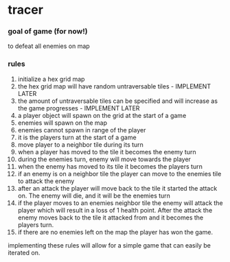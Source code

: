 # tracer

### goal of game (for now!)
to defeat all enemies on map


### rules

1. initialize a hex grid map
2. the hex grid map will have random untraversable tiles - IMPLEMENT LATER
3. the amount of untraversable tiles can be specified and will increase as the game progresses - IMPLEMENT LATER
4. a player object will spawn on the grid at the start of a game
5. enemies will spawn on the map
6. enemies cannot spawn in range of the player
7. it is the players turn at the start of a game
8. move player to a neighbor tile during its turn
9. when a player has moved to the tile it becomes the enemy turn
10. during the enemies turn, enemy will move towards the player
11. when the enemy has moved to its tile it becomes the players turn
12. if an enemy is on a neighbor tile the player can move to the enemies tile to attack the enemy
13. after an attack the player will move back to the tile it started the attack on. The enemy will die, and it will be the enemies turn
14. if the player moves to an enemies neighbor tile the enemy will attack the player which will result in a loss of 1 health point. After the attack the enemy moves back to the tile it attacked from and it becomes the players turn.
15. if there are no enemies left on the map the player has won the game.

implementing these rules will allow for a simple game that can easily be iterated on.
